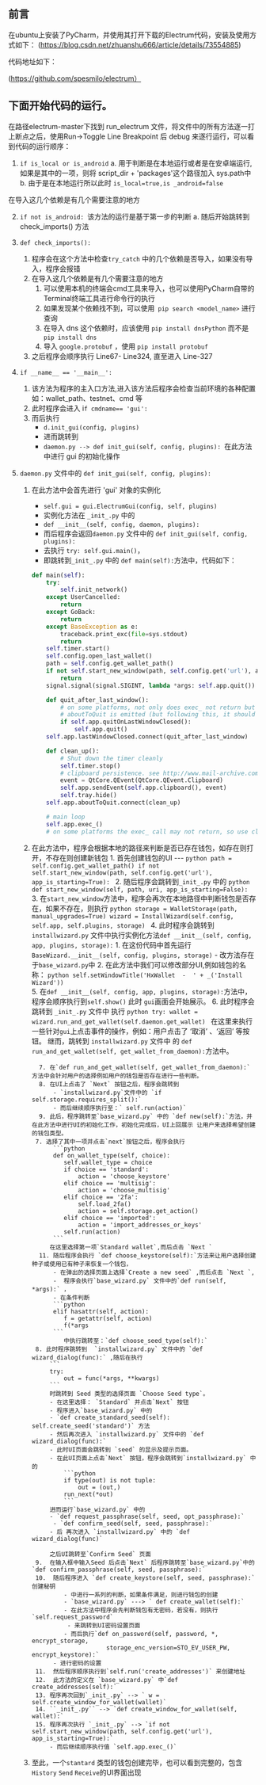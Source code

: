 
前言
---
在ubuntu上安装了PyCharm，并使用其打开下载的Electrum代码，安装及使用方式如下：
(https://blog.csdn.net/zhuanshu666/article/details/73554885)

代码地址如下：

(https://github.com/spesmilo/electrum）

下面开始代码的运行。
---
在路径electrum-master下找到 run_electrum 文件，将文件中的所有方法逐一打上断点之后，使用Run->Toggle Line Breakpoint 后 debug 来逐行运行，可以看到代码的运行顺序：
	

 1. `if is_local or is_android`
		a.  用于判断是在本地运行或者是在安卓端运行,如果是其中的一项，则将 script_dir + 'packages'这个路径加入 sys.path中
		b.  由于是在本地运行所以此时 `is_local=true,is _android=false`
	

 在导入这几个依赖是有几个需要注意的地方

 2. `if not is_android: `该方法的运行是基于第一步的判断
		 a.  随后开始跳转到 check_imports() 方法
		 
 3. `def check_imports():`
	 1.	程序会在这个方法中检查`try_catch` 中的几个依赖是否导入，如果没有导入，程序会报错
	 2.	在导入这几个依赖是有几个需要注意的地方
		1.  可以使用本机的终端会cmd工具来导入，也可以使用PyCharm自带的 Terminal终端工具进行命令行的执行
		2.  如果发现某个依赖找不到，可以使用` pip search <model_name>` 进行查询
	    3.  在导入 dns 这个依赖时，应该使用 `pip install dnsPython` 而不是 `pip install dns`
		4.  导入 `google.protobuf` ，使用 `pip install protobuf`
	3. 之后程序会顺序执行 Line67- Line324, 直至进入 Line-327
	

 4. `if __name__ == '__main__':`
	1.  该方法为程序的主入口方法,进入该方法后程序会检查当前环境的各种配置如：wallet_path、testnet、cmd 等
	2.  此时程序会进入  i`f cmdname== 'gui':` 
	3.  而后执行 
		-  `d.init_gui(config, plugins)`
		- 进而跳转到 
		-  `daemon.py --> def init_gui(self, config, plugins): `在此方法中进行 gui 的初始化操作
   
 5. `daemon.py` 文件中的 `def init_gui(self, config, plugins):`
	1. 在此方法中会首先进行 'gui' 对象的实例化
		- `self.gui = gui.ElectrumGui(config, self, plugins)`
		- 实例化方法在 `_init_.py` 中的 
		- `def __init__(self, config, daemon, plugins):`
		- 而后程序会返回`daemon.py` 文件中的 `def init_gui(self, config, plugins):` 
		- 去执行 `try: self.gui.main()`，
		- 即跳转到`_init_.py` 中的 `def main(self):`方法中，代码如下：
		```python
		def main(self):
	        try:
	            self.init_network()
	        except UserCancelled:
	            return
	        except GoBack:
	            return
	        except BaseException as e:
	            traceback.print_exc(file=sys.stdout)
	            return
	        self.timer.start()
	        self.config.open_last_wallet()
	        path = self.config.get_wallet_path()
	        if not self.start_new_window(path, self.config.get('url'), app_is_starting=True):
	            return
	        signal.signal(signal.SIGINT, lambda *args: self.app.quit())

	        def quit_after_last_window():
	            # on some platforms, not only does exec_ not return but not even
	            # aboutToQuit is emitted (but following this, it should be emitted)
	            if self.app.quitOnLastWindowClosed():
	                self.app.quit()
	        self.app.lastWindowClosed.connect(quit_after_last_window)

	        def clean_up():
	            # Shut down the timer cleanly
	            self.timer.stop()
	            # clipboard persistence. see http://www.mail-archive.com/pyqt@riverbankcomputing.com/msg17328.html
	            event = QtCore.QEvent(QtCore.QEvent.Clipboard)
	            self.app.sendEvent(self.app.clipboard(), event)
	            self.tray.hide()
	        self.app.aboutToQuit.connect(clean_up)

	        # main loop
	        self.app.exec_()
	        # on some platforms the exec_ call may not return, so use clea
		```
	

	2. 在此方法中，程序会根据本地的路径来判断是否已存在钱包，如存在则打开，不存在则创建新钱包
			 1. 首先创建钱包的UI --- 
			```python
			path = self.config.get_wallet_path()
	        if not self.start_new_window(path, self.config.get('url'), app_is_starting=True):
			```
			 2.  随后程序会跳转到`_init_.py` 中的 
			 ```python
			 def start_new_window(self, path, uri, app_is_starting=False):
			 ```
			 3. 在`start_new_window`方法中，程序会再次在本地路径中判断钱包是否存在，如果不存在，则执行
			 ```python
			 storage = WalletStorage(path, manual_upgrades=True)
	         wizard = InstallWizard(self.config, self.app, self.plugins, storage)
			 ```
			 4. 此时程序会跳转到 `installwizard.py` 文件中执行实例化方法`def __init__(self, config, app, plugins, storage):`
				 1. 在这份代码中首先运行`BaseWizard.__init__(self, config, plugins, storage)` 
					 - 改方法存在于`base_wizard.py`中 
				 2. 在此方法中我们可以修改部分UI,例如钱包的名称：
				```python
				self.setWindowTitle('HxWallet  -  ' + _('Install Wizard'))
				```		
			5. 在`def __init__(self, config, app, plugins, storage):`方法中，程序会顺序执行到`self.show()` 此时 `gui`画面会开始展示。
			6. 此时程序会跳转到 `_init_.py` 文件中 执行
				```python
				try:
	                wallet = wizard.run_and_get_wallet(self.daemon.get_wallet)
				```
				在这里来执行一些针对`gui`上点击事件的操作，例如：用户点击了 ‘取消’ 、‘返回’ 等按钮。
				继而，跳转到 `installwizard.py` 文件中 的 `def run_and_get_wallet(self, get_wallet_from_daemon):`方法中。
	 
			 7. 在`def run_and_get_wallet(self, get_wallet_from_daemon):`	方法中会针对用户的选择例如用户的钱包是否存在进行一些判断。		
			 8. 在UI上点击了 `Next` 按钮之后，程序会跳转到 
				 - `installwizard.py`文件中的 `if self.storage.requires_split():` 
				 - 而后继续顺序执行至：` self.run(action)`
			 9. 此后，程序跳转至`base_wizard.py` 中的 `def new(self):`方法，并在此方法中进行UI的初始化工作，初始化完成后，UI上回展示 让用户来选择希望创建的钱包类型。
			7. 选择了其中一项并点击`next`按钮之后，程序会执行
				 ```python
				 def on_wallet_type(self, choice):
			        self.wallet_type = choice
			        if choice == 'standard':
			            action = 'choose_keystore'
			        elif choice == 'multisig':
			            action = 'choose_multisig'
			        elif choice == '2fa':
			            self.load_2fa()
			            action = self.storage.get_action()
			        elif choice == 'imported':
			            action = 'import_addresses_or_keys'
			        self.run(action)
				 ```  
				在这里选择第一项`Standard wallet`,而后点击 `Next `
			 11. 随后程序会执行 `def choose_keystore(self):`方法来让用户选择创建种子或使用已有种子来恢复一个钱包，
				 - 在弹出的选择页面上选择`Create a new seed` ,而后点击 `Next `,
				 -  程序会执行`base_wizard.py` 文件中的`def run(self, *args):` ，
				 - 在条件判断
				 ```python
				 elif hasattr(self, action):
		            f = getattr(self, action)
		            f(*args
				 ```
					中执行跳转至：`def choose_seed_type(self):`
			8. 此时程序跳转到  `installwizard.py` 文件中的 `def wizard_dialog(func):` ,随后在执行
				```
				try:
		            out = func(*args, **kwargs)
				```			
				时跳转到 Seed 类型的选择页面 `Choose Seed type`。
				- 在这里选择： `Standard` 并点击`Next` 按钮
				- 程序进入`base_wizard.py` 中的 
				- `def create_standard_seed(self): self.create_seed('standard')` 方法
				- 然后再次进入 `installwizard.py` 文件中的 `def wizard_dialog(func):`
				- 此时UI页面会跳转到 `seed` 的显示及提示页面。
				- 在此UI页面上点击`Next` 按钮，程序会跳转到`installwizard.py` 中的 
					```python
					if type(out) is not tuple:
			            out = (out,)
			        run_next(*out)
					```
				进而运行`base_wizard.py` 中的 
				- `def request_passphrase(self, seed, opt_passphrase):`
				 - `def confirm_seed(self, seed, passphrase):`
			    - 后 再次进入 `installwizard.py` 中的 `def wizard_dialog(func)`
			
				之后UI跳转至`Confirm Seed` 页面
			9.  在输入框中输入Seed 后点击`Next` 后程序跳转至`base_wizard.py`中的`def confirm_passphrase(self, seed, passphrase):`
			10.  随后程序进入 `def create_keystore(self, seed, passphrase):` 创建秘钥
					- 中进行一系列的判断，如果条件满足，则进行钱包的创建
					- `base_wizard.py` ---> ` def create_wallet(self):`
					- 在此方法中程序会先判断钱包有无密码，若没有，则执行 `self.request_password`
			         - 来跳转到UI密码设置页面
					- 而后执行`def on_password(self, password, *, encrypt_storage,
			                    storage_enc_version=STO_EV_USER_PW, encrypt_keystore):`
				 - 进行密码的设置
			11.  然后程序顺序执行到`self.run('create_addresses')` 来创建地址
			12.  此方法的定义在 `base_wizard.py` 中`def create_addresses(self):`
			13. 程序再次回到`_init_.py` --> ` w = self.create_window_for_wallet(wallet)`
			14. ``_init_.py`` --> `def create_window_for_wallet(self, wallet):`
			15. 程序再次执行 `_init_.py` --> `if not self.start_new_window(path, self.config.get('url'), app_is_starting=True):`
				- 而后继续顺序执行值 `self.app.exec_()`

	 6. 至此，一个`stantard` 类型的钱包创建完毕，也可以看到完整的，包含`History` `Send` `Receive`的UI界面出现

		



		



		

    

<!--stackedit_data:
eyJoaXN0b3J5IjpbLTE3NzYwNDgzOTIsMTUyODQ3MDcxMCwxNz
k4MzQ1MDkwLC0xMTIxNjYyODc1LC0xMjg3NzUzOTI3LC0xODgw
NDgxMzgwLDk5NDczMDEzNiwxNjY0MTY4MzU2LC0xMjk1MjM4Nz
EsNjA1MDEyMzM5LDU0MDUwMzMzMCwtMTYyODg3MjQ1OCwtMTAx
NTc4MjU2LC05OTk1OTE5NywtOTk5NTkxOTcsMjAxMDgzNzMxMC
wtMjIyMjA0NTExLC0xMjQ2Mjc4MjM1LC0xNDIwMjQxODI5LDI0
MjY2MzI5MV19
-->